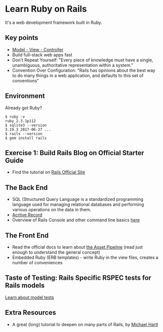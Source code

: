 # Learn Ruby on Rails

It's a web development framework built in Ruby.

## Key points
- [Model - View - Controller](https://en.wikipedia.org/wiki/Model%E2%80%93view%E2%80%93controller)
- Build full-stack web apps fast
- Don't Repeat Yourself: "Every piece of knowledge must have a single, unambiguous, authoritative representation within a system."
- Convention Over Configuration: "Rails has opinions about the best way to do many things in a web application, and defaults to this set of conventions"

## Environment
Already got Ruby?
```
$ ruby -v
ruby 2.3.1p112
$ sqlite3 --version
3.19.3 2017-06-27 ...
$ rails --version
$ gem install rails
```

## Exercise 1: Build Rails Blog on Official Starter Guide
- Find the tutorial on [Rails Official Site](http://guides.rubyonrails.org/getting_started.html)

## The Back End
- SQL (Structured Query Language is a standardized programming language used for managing relational databases and performing various operations on the data in them.
- [Acrtive Record](http://guides.rubyonrails.org/active_record_basics.html)
- Overview of Rails Console and other command line basics [here](http://guides.rubyonrails.org/command_line.html#rails-console)

## The Front End
- Read the official docs to learn about [the Asset Pipeline](http://guides.rubyonrails.org/asset_pipeline.html)
(read just enough to understand the general concept)
- Embedded Ruby (ERB templates) - write Ruby in the view files, creates a number of conveniences

## Taste of Testing: Rails Specific RSPEC tests for Rails models
[Learn about model tests](https://semaphoreci.com/community/tutorials/how-to-test-rails-models-with-rspec)

## Extra Resources
- A great (long) tutorial to deepen on many parts of Rails, by [Michael Hartl](https://www.railstutorial.org/book/beginning)
